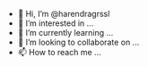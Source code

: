 - 👋 Hi, I’m @harendragrssl
- 👀 I’m interested in ...
- 🌱 I’m currently learning ...
- 💞️ I’m looking to collaborate on ...
- 📫 How to reach me ...

<!---
harendragrssl/harendragrssl is a ✨ special ✨ repository because its `README.md` (this file) appears on your GitHub profile.
You can click the Preview link to take a look at your changes.
--->
